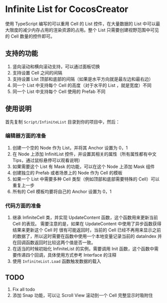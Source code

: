 # Infinite List for CocosCreator

使用 TypeScript 编写的可以重用 Cell 的 List 控件，在大量数据的 List 中可以最大限度的减少内存占用的渲染资源的占用。整个 List 只需要创建视野范围中可见的 Cell 数量的控件即可。

## 支持的功能

1. 竖向滚动和横向滚动支持，可以通过面板切换
1. 支持设置 Cell 之间的间隔
1. 支持设置 List 顶部和底部的间隔（如果是水平方向就是最左边和最右边）
1. 同一个 List 中支持每个 Cell 的高度（对于水平的 List ，就是宽度）不同
1. 同一个 List 中支持每个 Cell 使用的 Prefab 不同

## 使用说明

首先复制 `Script/InfiniteList` 目录到你的项目中，然后：

### 编辑器方面的准备

1. 创建一个空的 Node 作为 List，并将其 Anchor 设置为 0，1
1. 在 Node 上添加 InfinitList 控件，并设置其相关的属性（所有属性都有中文 Tips，通过鼠标悬停可以观看说明）
1. 如果需要这个 List 有 Mask 的功能，可以在这个 Node 上添加 Mask 组件
1. 创建独立的 Prefab 或者场景上的 Node 作为 Cell 的模板
1. 如果一个 List 中需要多种 Cell 类型（例如顶部和底部需要特殊的 Cell）可以重复上一步
1. 所有的 Cell 模板均要将自己的 Anchor 设置为 0，1

### 代码方面的准备

1. 继承 InfiniteCell 类，并实现 UpdateContent 函数，这个函数用来更新当前 Cell 的表现。 需要注意的是，如果在 UpdateContent 中使用了异步函数获得结果来更新这个 Cell 时 很有可能返回时，当前的 Cell 已经不再用来显示之前的数据了，所以这时需要在函数中使用一个本地变量记录当前的 dataIndex 并在回调函数返回时比较这两个值是否一致。
1. 在适当的时候初始化 InfiniteList 的实例，需要调用 Init 函数，这个函数中需要传递四个回调，具体使用方式参考 Interface 的注释
1. 使用 `InfiniteList.Load` 函数触发数据的载入

## TODO

1. Fix all todo
1. 添加 Snap 功能，可以让 Scroll View 滚动到一个 Cell 完整显示时吸附住